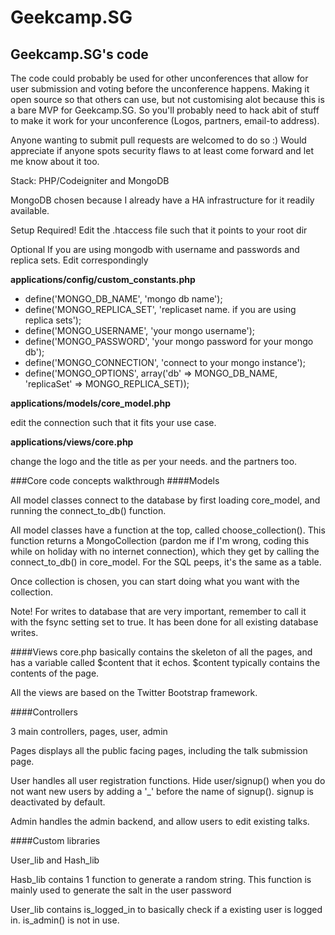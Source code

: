 Geekcamp.SG
===========

## Geekcamp.SG's code

The code could probably be used for other unconferences that allow for user submission and voting before the unconference happens. Making it open source so that others can use, but not customising alot because this is a bare MVP for Geekcamp.SG. So you'll probably need to hack abit of stuff to make it work for your unconference (Logos, partners, email-to address). 

Anyone wanting to submit pull requests are welcomed to do so :) Would appreciate if anyone spots security flaws to at least come forward and let me know about it too.

Stack: PHP/Codeigniter and MongoDB

MongoDB chosen because I already have a HA infrastructure for it readily available.

Setup
Required!
Edit the .htaccess file such that it points to your root dir

Optional
If you are using mongodb with username and passwords and replica sets. Edit correspondingly

**applications/config/custom_constants.php**

*  define('MONGO_DB_NAME',     'mongo db name'); 
*  define('MONGO_REPLICA_SET', 'replicaset name. if you are using replica sets');
*  define('MONGO_USERNAME',    'your mongo username');
*  define('MONGO_PASSWORD',    'your mongo password for your mongo db');
*  define('MONGO_CONNECTION', 'connect to your mongo instance');
*  define('MONGO_OPTIONS', array('db' => MONGO_DB_NAME, 'replicaSet' => MONGO_REPLICA_SET));

**applications/models/core_model.php**

edit the connection such that it fits your use case.

**applications/views/core.php**

change the logo and the title as per your needs.
and the partners too.


###Core code concepts walkthrough
####Models

All model classes connect to the database by first loading core_model, and running the connect_to_db() function.

All model classes have a function at the top, called choose_collection(). This function returns a MongoCollection (pardon me if I'm wrong, coding this while on holiday with no internet connection), which they get by calling the connect_to_db() in core_model. For the SQL peeps, it's the same as a table.

Once collection is chosen, you can start doing what you want with the collection.

Note! For writes to database that are very important, remember to call it with the fsync setting set to true. It has been done for all existing database writes.



####Views
core.php basically contains the skeleton of all the pages, and has a variable called $content that it echos. $content typically contains the contents of the page.

All the views are based on the Twitter Bootstrap framework.


####Controllers

3 main controllers, pages, user, admin

Pages displays all the public facing pages, including the talk submission page.

User handles all user registration functions. Hide user/signup() when you do not want new users by adding a '_' before the name of signup(). signup is deactivated by default.

Admin handles the admin backend, and allow users to edit existing talks.


####Custom libraries

User_lib and Hash_lib

Hasb_lib contains 1 function to generate a random string. This function is mainly used to generate the salt in the user password

User_lib contains is_logged_in to basically check if a existing user is logged in. is_admin() is not in use.